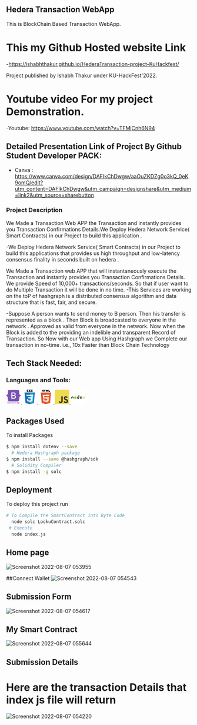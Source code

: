 ## Hedera Transaction WebApp

This is BlockChain Based Transaction WebApp.

# This my Github Hosted website Link
-https://ishabhthakur.github.io/HederaTransaction-project-KuHackfest/

 Project published by Ishabh Thakur under KU-HackFest'2022.

# Youtube video For my project Demonstration.
-Youtube: https://www.youtube.com/watch?v=TFMjCnh6N94

## Detailed  Presentation Link of Project By Github Student Developer PACK:
- Canva : https://www.canva.com/design/DAFIkChDwgw/aaOuZKDZg0o3kQ_0eK9omQ/edit?utm_content=DAFIkChDwgw&utm_campaign=designshare&utm_medium=link2&utm_source=sharebutton

### Project Description
We Made a Transaction Web APP the Transaction and instantly provides you Transaction Confirmations Details.We Deploy Hedera Network Service( Smart Contracts) in our Project to build this application .

-We Deploy Hedera Network Service( Smart Contracts) in our Project to build this applications that provides us high throughput and low-latency consensus finality in seconds built on hedera .

We Made a Transaction web APP that will instantaneously execute the Transaction and instantly provides you Transaction Confirmations Details. We provide Speed of 10,000+ transactions/seconds. So that if user want to do Multiple Transaction it will be done in no time.
-This Services are working on the toP of hashgraph is a distributed consensus algorithm and data structure that is fast, fair, and secure.

-Suppose A person wants to send money to B person. Then his transfer is represented as a block . Then Block is broadcasted to everyone in the network . Approved as valid from everyone in the network. Now when the Block is added to the providing an indelible and transparent Record of Transaction. So Now with our Web app Using Hashgraph we Complete our transaction in no-time. i.e., 10x Faster than Block Chain Technology

## Tech Stack Needed:
<h3 align="left">Languages and Tools:</h3>
<p align="left"> <a href="https://getbootstrap.com" target="_blank" rel="noreferrer"> <img src="https://raw.githubusercontent.com/devicons/devicon/master/icons/bootstrap/bootstrap-plain-wordmark.svg" alt="bootstrap" width="40" height="40"/> </a> <a href="https://www.w3schools.com/css/" target="_blank" rel="noreferrer"> <img src="https://raw.githubusercontent.com/devicons/devicon/master/icons/css3/css3-original-wordmark.svg" alt="css3" width="40" height="40"/> </a> <a href="https://www.w3.org/html/" target="_blank" rel="noreferrer"> <img src="https://raw.githubusercontent.com/devicons/devicon/master/icons/html5/html5-original-wordmark.svg" alt="html5" width="40" height="40"/> </a> <a href="https://developer.mozilla.org/en-US/docs/Web/JavaScript" target="_blank" rel="noreferrer"> <img src="https://raw.githubusercontent.com/devicons/devicon/master/icons/javascript/javascript-original.svg" alt="javascript" width="40" height="40"/> </a> <a href="https://nodejs.org" target="_blank" rel="noreferrer"> <img src="https://raw.githubusercontent.com/devicons/devicon/master/icons/nodejs/nodejs-original-wordmark.svg" alt="nodejs" width="40" height="40"/> </a> </p>

## Packages Used
To install Packages

```bash
$ npm install dotenv --save
  # Hedera Hashgraph package
$ npm install --save @hashgraph/sdk
  # Solidity Compiler
$ npm install -g solc
```
## Deployment

To deploy this project run

```bash
# To Compile the SmartContract into Byte Code
  node solc LookuContract.solc
 # Execute 
  node index.js
```






## Home page
![Screenshot 2022-08-07 053955](https://user-images.githubusercontent.com/82073000/183270126-04e96c51-ed43-48b7-8035-e6d5b126e223.jpg)



##Connect Wallet
![Screenshot 2022-08-07 054543](https://user-images.githubusercontent.com/82073000/183270144-11f710e2-7723-4601-b56c-3d4d0a61d2fb.jpg)




## Submission Form
![Screenshot 2022-08-07 054617](https://user-images.githubusercontent.com/82073000/183270151-36022ee3-571a-44b9-8aab-08a4274cc221.jpg)



## My Smart Contract
![Screenshot 2022-08-07 055644](https://user-images.githubusercontent.com/82073000/183270176-291c5765-fe9a-433a-a1f4-424dd740996f.jpg)

## Submission Details
# Here are the transaction Details that index js file will return

![Screenshot 2022-08-07 054220](https://user-images.githubusercontent.com/82073000/183270248-dbba874e-fe77-435d-ad69-424ed7237acf.jpg)






